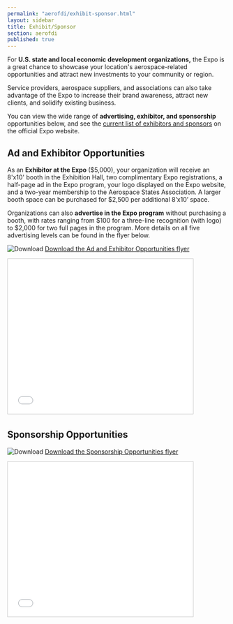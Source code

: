 ```yaml
---
permalink: "aerofdi/exhibit-sponsor.html"
layout: sidebar
title: Exhibit/Sponsor
section: aerofdi
published: true
---
```


For **U.S. state and local economic development organizations,** the Expo is a great chance to showcase your location's aerospace-related opportunities and attract new investments to your community or region.

Service providers, aerospace suppliers, and associations can also take advantage of the Expo to increase their brand awareness, attract new clients, and solidify existing business. 

You can view the wide range of **advertising, exhibitor, and sponsorship** opportunities below, and see the [current list of exhibitors and sponsors](http://aeroinvestmentexpo.com/sponsors-exhibitors/current-sponsors) on the official Expo website.

## Ad and Exhibitor Opportunities

As an **Exhibitor at the Expo** ($5,000), your organization will receive an 8'x10' booth in the Exhibition Hall, two complimentary Expo registrations, a half-page ad in the Expo program, your logo displayed on the Expo website, and a two-year membership to the Aerospace States Association. A larger booth space can be purchased for $2,500 per additional 8’x10’ space.

Organizations can also **advertise in the Expo program** without purchasing a booth, with rates ranging from $100 for a three-line recognition (with logo) to $2,000 for two full pages in the program. More details on all five advertising levels can be found in the flyer below.

![Download](https://google.github.io/material-design-icons/action/svg/design/ic_get_app_24px.svg "Download") [Download the Ad and Exhibitor Opportunities flyer](https://www.dropbox.com/s/p0c8gg4f56ksziu/Ad%20and%20Exhibitor%20Opportunities%20-%20National%20Aerospace%20FDI%20Expo.pdf?dl=1)

<iframe src="//www.slideshare.net/slideshow/embed_code/key/qLT1ddlwvND4WJ" width="425" height="355" frameborder="0" marginwidth="0" marginheight="0" scrolling="no" style="border:1px solid #CCC; border-width:1px; margin-bottom:5px; max-width: 100%;" allowfullscreen> </iframe>

## Sponsorship Opportunities



![Download](https://google.github.io/material-design-icons/action/svg/design/ic_get_app_24px.svg "Download") [Download the Sponsorship Opportunities flyer](https://www.dropbox.com/s/9ywbi2qq84q22ex/Sponsorship%20Opportunities%20-%20National%20Aerospace%20FDI%20Expo.pdf?dl=1)

<iframe src="//www.slideshare.net/slideshow/embed_code/key/sT6FNAsJUAr3LJ" width="425" height="355" frameborder="0" marginwidth="0" marginheight="0" scrolling="no" style="border:1px solid #CCC; border-width:1px; margin-bottom:5px; max-width: 100%;" allowfullscreen> </iframe>
